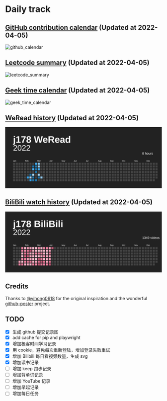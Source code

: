 # Daily track

## [GitHub contribution calendar](https://github.com/j178) (Updated at 2022-04-05)
![github_calendar](https://s2.loli.net/2022/04/05/nXguq8ZCRaDQVMN.png)

## [Leetcode summary](https://leetcode-cn.com/u/j178) (Updated at 2022-04-05)
![leetcode_summary](https://s2.loli.net/2022/04/05/rTIpkXKq4ZQ6CcB.png)

## [Geek time calendar](https://time.geekbang.org/) (Updated at 2022-04-05)
![geek_time_calendar](https://s2.loli.net/2022/04/05/o1V7NIlxAKfvc3B.png)

## [WeRead history](https://weread.qq.com) (Updated at 2022-04-05)
![weread_history](./data/weread_history.svg)

## [BiliBili watch history](https://bilibili.com) (Updated at 2022-04-05)
![bilibili_history](./data/bilibili_history.svg)


## Credits
Thanks to [@yihong0618](https://github.com/yihong0618) for the original inspiration and the wonderful [github-poster](https://github.com/yihong0618/GitHubPoster) project.


## TODO
- [x] 生成 github 提交记录图
- [x] add cache for pip and playwright
- [x] 增加极客时间学习记录
- [x] 用 cookie，避免每次重新登陆，增加登录失败重试
- [x] 增加 Bilibili 每日看视频数量，生成 svg
- [x] 增加读书记录
- [ ] 增加 keep 跑步记录
- [ ] 增加背单词记录
- [ ] 增加 YouTube 记录
- [ ] 增加早起记录
- [ ] 增加每日任务
